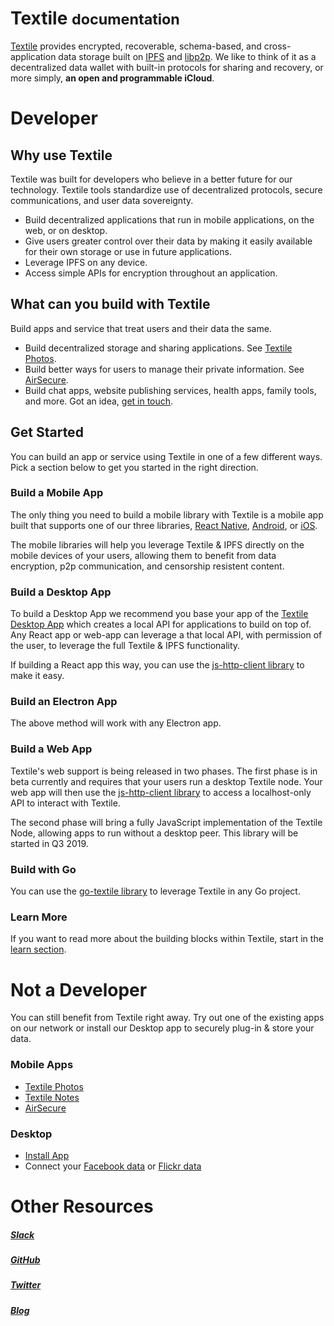 <h1><i class="fas fa-asterisk" style="color:#ff1c3f"></i> Textile <small>documentation</small></h1>

[Textile](https://www.textile.io) provides encrypted, recoverable, schema-based, and cross-application data storage built on [IPFS](https://github.com/ipfs) and [libp2p](https://github.com/libp2p). We like to think of it as a decentralized data wallet with built-in protocols for sharing and recovery, or more simply, **an open and programmable iCloud**.

# Developer

## Why use Textile

Textile was built for developers who believe in a better future for our technology. Textile tools standardize use of decentralized protocols, secure communications, and user data sovereignty.

- Build decentralized applications that run in mobile applications, on the web, or on desktop.
- Give users greater control over their data by making it easily available for their own storage or use in future applications.
- Leverage IPFS on any device.
- Access simple APIs for encryption throughout an application.

## What can you build with Textile

Build apps and service that treat users and their data the same.

- Build decentralized storage and sharing applications. See [Textile Photos](https://github.com/textileio/textile-mobile).
- Build better ways for users to manage their private information. See [AirSecure](https://github.com/airsecure/airsecure).
- Build chat apps, website publishing services, health apps, family tools, and more. Got an idea, [get in touch](https://slack.textile.io/).

## Get Started

You can build an app or service using Textile in one of a few different ways. Pick a section below to get you started in the right direction.

### Build a Mobile App

The only thing you need to build a mobile library with Textile is a mobile app built that supports one of our three libraries, [React Native](./textileio/react-native-sdk), [Android](./textileio/go-android), or [iOS](./textileio/go-ios). 

The mobile libraries will help you leverage Textile & IPFS directly on the mobile devices of your users, allowing them to benefit from data encryption, p2p communication, and censorship resistent content.

### Build a Desktop App

To build a Desktop App we recommend you base your app of the [Textile Desktop App](./install) which creates a local API for applications to build on top of. Any React app or web-app can leverage a that local API, with permission of the user, to leverage the full Textile & IPFS functionality.

If building a React app this way, you can use the [js-http-client library](./textileio/js-http-client) to make it easy.

### Build an Electron App

The above method will work with any Electron app. 

### Build a Web App

Textile's web support is being released in two phases. The first phase is in beta currently and requires that your users run a desktop Textile node. Your web app will then use the [js-http-client library](./textileio/js-http-client) to access a localhost-only API to interact with Textile.

The second phase will bring a fully JavaScript implementation of the Textile Node, allowing apps to run without a desktop peer. This library will be started in Q3 2019.

### Build with Go

You can use the [go-textile library](./textileio/go-textile) to leverage Textile in any Go project. 

### Learn More

If you want to read more about the building blocks within Textile, start in the [learn section](./learn).

# Not a Developer

You can still benefit from Textile right away. Try out one of the existing apps on our network or install our Desktop app to securely plug-in & store your data.

### Mobile Apps

- [Textile Photos](https://textile.photos/)
- [Textile Notes](https://github.com/textileio/notes)
- [AirSecure](https://github.com/airsecure/airsecure)

### Desktop

- [Install App](./install/)
- Connect your [Facebook data]() or [Flickr data]()

# Other Resources

##### [Slack](https://slack.textile.io/)
##### [GitHub](https://github.com/textileio/)
##### [Twitter](https://twitter.com/textile01)
##### [Blog](https://medium.com/textileio)